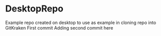 # DesktopRepo
Example repo created on desktop to use as example in cloning repo into GitKraken
First commit
Adding second commit here